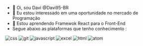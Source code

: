 - 👋 Oi, sou Davi @Davi95-BR
- 👀 Eu estou interessado em uma oportunidade no mercado de Programação
- 🌱 Estou aprendendo Framewok React para o Front-End
- Segue abaixo as plataformas que tenho conhecimento :


![css](https://user-images.githubusercontent.com/74278382/116788305-39124800-aa7f-11eb-89e8-dfefa7315bf4.png) ![git](https://user-images.githubusercontent.com/74278382/116788313-44fe0a00-aa7f-11eb-8350-d59c2ee3be9f.png) ![javascript](https://user-images.githubusercontent.com/74278382/116788333-5b0bca80-aa7f-11eb-9766-c8b866b83739.png) ![excel](https://user-images.githubusercontent.com/74278382/116788384-9908ee80-aa7f-11eb-98fd-423d7e803594.png)   ![html](https://user-images.githubusercontent.com/74278382/116788494-3f54f400-aa80-11eb-947e-bdfcea7cb2d2.png) ![atom](https://user-images.githubusercontent.com/74278382/117576096-e65a1100-b0ba-11eb-81a8-4c6d46369bd0.png)

















<!---
Davi95-BR/Davi95-BR is a ✨ special ✨ repository because its `README.md` (this file) appears on your GitHub profile.
You can click the Preview link to take a look at your changes.
--->


